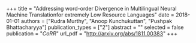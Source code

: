 +++
title = "Addressing word-order Divergence in Multilingual Neural Machine Translationfor extremely Low Resource Languages"
date = 2018-01-01
authors = ["Rudra Murthy", "Anoop Kunchukuttan", "Pushpak Bhattacharyya"]
publication_types = ["2"]
abstract = ""
selected = false
publication = "*CoRR*"
url_pdf = "http://arxiv.org/abs/1811.00383"
+++

